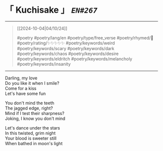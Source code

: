 # &#12300; Kuchisake &#12301; *`EN#267`*

---

> [[2024-10-04|04/10/24]]
> 
> #poetry 
> #poetry/lang/en 
> #poetry/type/free_verse 
> #poetry/rhymed/🔴 
> #poetry/rating/✨✨✨✨✨ 
> #poetry/keywords/weird #poetry/keywords/scary #poetry/keywords/dark #poetry/keywords/chaos #poetry/keywords/desire #poetry/keywords/eldritch #poetry/keywords/melancholy #poetry/keywords/insanity 

---

Darling, my love  
Do you like it when I smile?  
Come for a kiss  
Let's have some fun  
  
You don't mind the teeth  
The jagged edge, right?  
Mind if I test their sharpness?  
Joking, I know you don't mind  
  
Let's dance under the stars  
In this twisted, grim night  
Your blood is sweeter still  
When bathed in moon's light